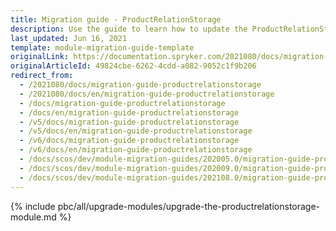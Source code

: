 ```yaml
---
title: Migration guide - ProductRelationStorage
description: Use the guide to learn how to update the ProductRelationStorage module.
last_updated: Jun 16, 2021
template: module-migration-guide-template
originalLink: https://documentation.spryker.com/2021080/docs/migration-guide-productrelationstorage
originalArticleId: 49824cbe-6262-4cdd-a082-9052c1f9b206
redirect_from:
  - /2021080/docs/migration-guide-productrelationstorage
  - /2021080/docs/en/migration-guide-productrelationstorage
  - /docs/migration-guide-productrelationstorage
  - /docs/en/migration-guide-productrelationstorage
  - /v5/docs/migration-guide-productrelationstorage
  - /v5/docs/en/migration-guide-productrelationstorage
  - /v6/docs/migration-guide-productrelationstorage
  - /v6/docs/en/migration-guide-productrelationstorage
  - /docs/scos/dev/module-migration-guides/202005.0/migration-guide-productrelationstorage.html
  - /docs/scos/dev/module-migration-guides/202009.0/migration-guide-productrelationstorage.html
  - /docs/scos/dev/module-migration-guides/202108.0/migration-guide-productrelationstorage.html
---
```


{% include pbc/all/upgrade-modules/upgrade-the-productrelationstorage-module.md %} <!-- To edit, see /_includes/pbc/all/upgrade-modules/upgrade-the-productrelationstorage-module.md -->
